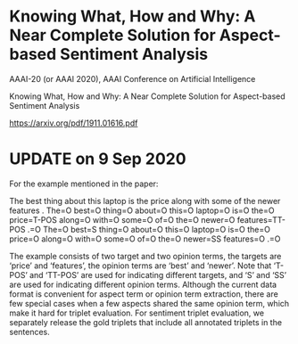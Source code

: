 # Knowing What, How and Why: A Near Complete Solution for Aspect-based Sentiment Analysis

AAAI-20 (or AAAI 2020), AAAI Conference on Artificial Intelligence

Knowing What, How and Why: A Near Complete Solution for Aspect-based
Sentiment Analysis

https://arxiv.org/pdf/1911.01616.pdf

# UPDATE on 9 Sep 2020
For the example mentioned in the paper:

The best thing about this laptop is the price along with some of the newer features .
The=O best=O thing=O about=O this=O laptop=O is=O the=O price=T-POS along=O with=O some=O of=O the=O newer=O features=TT-POS .=O
The=O best=S thing=O about=O this=O laptop=O is=O the=O price=O along=O with=O some=O of=O the=O newer=SS features=O .=O

The example consists of two target and two opinion terms, the targets are ‘price’ and ‘features’, the opinion terms are ‘best’ and ‘newer’. Note that ‘T-POS’ and ‘TT-POS’ are used for indicating different targets, and ‘S’ and ‘SS’ are used for indicating different opinion terms. Although the current data format is convenient for aspect term or opinion term extraction, there are few special cases when a few aspects shared the same opinion term, which make it hard for triplet evaluation. For sentiment triplet evaluation, we separately release the gold triplets that include all annotated triplets in the sentences. 
